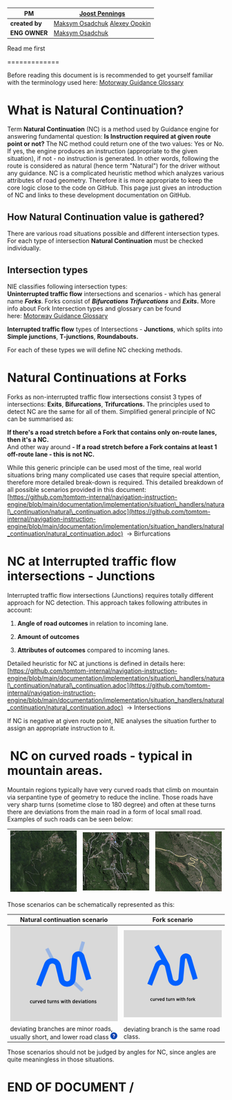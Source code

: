 | **PM** | [Joost Pennings](https://tomtom.atlassian.net/wiki/people/712020:a6d50cb1-97be-4a9a-a279-3fbb3e2e1799?ref=confluence) |
|---|---|
| **created by** | [Maksym Osadchuk](https://tomtom.atlassian.net/wiki/people/712020:fb261b5b-de23-442e-854b-8b08f3e29b6f?ref=confluence) [Alexey Opokin](https://tomtom.atlassian.net/wiki/people/70121:e8cb7861-9079-4b92-b96d-bfe8cd882680?ref=confluence) |
| **ENG OWNER** | [Maksym Osadchuk](https://tomtom.atlassian.net/wiki/people/712020:fb261b5b-de23-442e-854b-8b08f3e29b6f?ref=confluence) |

Read me first


=============

Before reading this document is is recommended to get yourself familiar with the terminology used here: [Motorway Guidance Glossary](https://tomtom.atlassian.net/wiki/spaces/NAV/pages/104678579/Motorway+Guidance+Glossary)

What is Natural Continuation?
=============================

Term **Natural Continuation** (NC) is a method used by Guidance engine for answering fundamental question: **Is Instruction required at given route point or not?** The NC method could return one of the two values: Yes or No. If yes, the engine produces an instruction (appropriate to the given situation), if not - no instruction is generated. In other words, following the route is considered as natural (hence term "Natural") for the driver without any guidance. NC is a complicated heuristic method which analyzes various attributes of road geometry. Therefore it is more appropriate to keep the core logic close to the code on GitHub. This page just gives an introduction of NC and links to these development documentation on GitHub.

How Natural Continuation value is gathered?
-------------------------------------------

There are various road situations possible and different intersection types. For each type of intersection **Natural Continuation** must be checked individually. 

Intersection types
------------------

NIE classifies following intersection types:  
**Uninterrupted traffic flow** intersections and scenarios - which has general name _**Forks**_. Forks consist of _**Bifurcations** **Trifurcations**_ and _**Exits**_**.** More info about Fork Intersection types and glossary can be found here: [Motorway Guidance Glossary](https://tomtom.atlassian.net/wiki/spaces/NAV/pages/104678579/Motorway+Guidance+Glossary)

**Interrupted traffic flow** types of Intersections - **Junctions**, which splits into **Simple junctions**, **T-junctions**, **Roundabouts.** 

For each of these types we will define NC checking methods.

Natural Continuations at Forks
==============================

Forks as non-interrupted traffic flow intersections consist 3 types of intersections: **Exits**, **Bifurcations**, **Trifurcations.** The principles used to detect NC are the same for all of them. Simplified general principle of NC can be summarised as: 

**If there's a road stretch before a Fork that contains only on-route lanes, then it's a NC.**  
And other way around **- If a road stretch before a Fork contains at least 1 off-route lane - this is not NC.**

While this generic principle can be used most of the time, real world situations bring many complicated use cases that require special attention, therefore more detailed break-down is required. This detailed breakdown of all possible scenarios provided in this document:   
[https://github.com/tomtom-internal/navigation-instruction-engine/blob/main/documentation/implementation/situation\_handlers/natural\_continuation/natural\_continuation.adoc](https://github.com/tomtom-internal/navigation-instruction-engine/blob/main/documentation/implementation/situation_handlers/natural_continuation/natural_continuation.adoc)  → Birfurcations

NC at Interrupted traffic flow intersections - Junctions
========================================================

Interrupted traffic flow intersections (Junctions) requires totally different approach for NC detection. This approach takes following attributes in account:

1.  **Angle of road outcomes** in relation to incoming lane.
    
2.  **Amount of outcomes**
    
3.  **Attributes of outcomes** compared to incoming lanes.
    

Detailed heuristic for NC at junctions is defined in details here:  
[https://github.com/tomtom-internal/navigation-instruction-engine/blob/main/documentation/implementation/situation\_handlers/natural\_continuation/natural\_continuation.adoc](https://github.com/tomtom-internal/navigation-instruction-engine/blob/main/documentation/implementation/situation_handlers/natural_continuation/natural_continuation.adoc)  → Intersections

If NC is negative at given route point, NIE analyses the situation further to assign an appropriate instruction to it.  

 NC on curved roads - typical in mountain areas.
================================================

Mountain regions typically have very curved roads that climb on mountain via serpantine type of geometry to reduce the incline. Those roads have very sharp turns (sometime close to 180 degree) and often at these turns there are deviations from the main road in a form of local small road. Examples of such roads can be seen below:

| ![](images/157711312.png) | ![](images/157711313.png) | ![](images/157711314.png) |
| --- | --- | --- |

Those scenarios can be schematically represented as this:

| **Natural continuation scenario** | **Fork scenario** |
|---|---|
| ![](images/157711316.png) | ![](images/157711315.png) |
| deviating branches are minor roads, usually short, and lower road class ![(question)](images/icons/emoticons/help_16.png) | deviating branch is the same road class. |

Those scenarios should not be judged by angles for NC, since angles are quite meaningless in those situations.

**END OF DOCUMENT /**
=====================